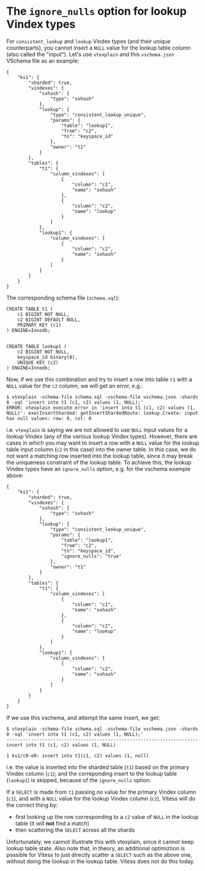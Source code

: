 # The `ignore_nulls` option for lookup Vindex types

For `consistent_lookup` and `lookup` Vindex types (and their unique counterparts), you
cannot insert a `NULL` value for the lookup table column (also called the
"input"). Let's use `vtexplain` and this `vschema.json` VSchema file as
an example:

```
{
    "ks1": {
        "sharded": true,
        "vindexes": {
            "xxhash": {
                "type": "xxhash"
            },
            "lookup": {
                "type": "consistent_lookup_unique",
                "params": {
                    "table": "lookup1",
                    "from": "c2",
                    "to": "keyspace_id"
                },
                "owner": "t1"
            }
        },
        "tables": {
            "t1": {
                "column_vindexes": [
                    {
                        "column": "c1",
                        "name": "xxhash"
                    },
                    {
                        "column": "c2",
                        "name": "lookup"
                    }
                ]
            },
            "lookup1": {
                "column_vindexes": [
                    {
                        "column": "c2",
                        "name": "xxhash"
                    }
                ]
            }
        }
    }
}
```

The corresponding schema file (`schema.sql`):

```
CREATE TABLE t1 (
    c1 BIGINT NOT NULL,
    c2 BIGINT DEFAULT NULL,
    PRIMARY KEY (c1)
) ENGINE=Innodb;


CREATE TABLE lookup1 (
    c2 BIGINT NOT NULL,
    keyspace_id binary(8),
    UNIQUE KEY (c2)
) ENGINE=Innodb;
```

Now, if we use this combination and try to insert a row into table `t1` with a
`NULL` value for the `c2` column, we will get an error, e.g.:

```
$ vtexplain -schema-file schema.sql -vschema-file vschema.json -shards 8 -sql 'insert into t1 (c1, c2) values (1, NULL);'
ERROR: vtexplain execute error in 'insert into t1 (c1, c2) values (1, NULL)': execInsertSharded: getInsertShardedRoute: lookup.Create: input has null values: row: 0, col: 0
```

i.e. `vtexplain` is saying we are not allowed to use `NULL` input values for a
lookup Vindex (any of the various lookup Vindex types).  However, there are
cases in which you may want to insert a row with a `NULL` value for the lookup
table input column (`c2` in this case) into the owner table. In this case, we
do not want a matching row inserted into the lookup table, since it may break
the uniqueness constraint of the lookup table.  To achieve this, the lookup
Vindex types have an `ignore_nulls` option, e.g. for the vschema example above:

```
{
    "ks1": {
        "sharded": true,
        "vindexes": {
            "xxhash": {
                "type": "xxhash"
            },
            "lookup": {
                "type": "consistent_lookup_unique",
                "params": {
                    "table": "lookup1",
                    "from": "c2",
                    "to": "keyspace_id",
                    "ignore_nulls": "true"
                },
                "owner": "t1"
            }
        },
        "tables": {
            "t1": {
                "column_vindexes": [
                    {
                        "column": "c1",
                        "name": "xxhash"
                    },
                    {
                        "column": "c2",
                        "name": "lookup"
                    }
                ]
            },
            "lookup1": {
                "column_vindexes": [
                    {
                        "column": "c2",
                        "name": "xxhash"
                    }
                ]
            }
        }
    }
}
```

If we use this vschema, and attempt the same insert, we get:

```
$ vtexplain -schema-file schema.sql -vschema-file vschema.json -shards 8 -sql 'insert into t1 (c1, c2) values (1, NULL);'
----------------------------------------------------------------------
insert into t1 (c1, c2) values (1, NULL)

1 ks1/c0-e0: insert into t1(c1, c2) values (1, null)
```

i.e. the value is inserted into the sharded table (`t1`) based on the primary
Vindex column (`c1`); and the correponding insert to the lookup table (`lookup1`)
is skipped, because of the `ignore_nulls` option.

If a `SELECT` is made from `t1` passing no value for the primary Vindex column
(`c1`), and with a `NULL` value for the lookup Vindex column (`c2`), Vitess will
do the correct thing by:
  * first looking up the row corresponding to a `c2` value of `NULL` in the
  lookup table (it will **not** find a match)
  * then scattering the `SELECT` across all the shards

Unfortunately, we cannot illustrate this with vtexplain, since it cannot keep
lookup table state.  Also note that, in theory, an additional optimiztion is
possible for Vitess to just directly scatter a `SELECT` such as the above one,
without doing the lookup in the lookup table. Vitess does not do this today.
